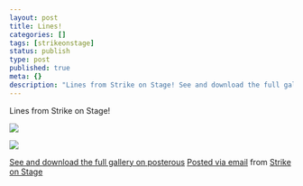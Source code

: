 ```yaml
---
layout: post
title: Lines!
categories: []
tags: [strikeonstage]
status: publish
type: post
published: true
meta: {}
description: "Lines from Strike on Stage! See and download the full gallery on posterous Posted via email from Strike on Stage"
---
```


Lines from Strike on Stage!

![]({{site.baseurl}}/assets/posterous/strikeonstage/201005-SOStestscreen1.png)

![]({{site.baseurl}}/assets/posterous/strikeonstage/201005-SOStestscreen2.png)

[See and download the full gallery on posterous](http://strikeonstage.posterous.com/lines-201) 
[Posted via email](http://posterous.com)  from 
[Strike on Stage](http://strikeonstage.posterous.com/lines-201)
